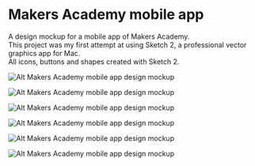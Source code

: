 Makers Academy mobile app
=========================

A design mockup for a mobile app of Makers Academy.  
This project was my first attempt at using Sketch 2, a professional vector graphics app for Mac.  
All icons, buttons and shapes created with Sketch 2.

![Alt Makers Academy mobile app design mockup](https://raw2.github.com/GiacomoPatella/giacomopatella.github.io/master/VARIOUS/folio-pics/ma_app_overview.png "Makers Academy mobile app design mockup")

![Alt Makers Academy mobile app design mockup](https://raw2.github.com/GiacomoPatella/giacomopatella.github.io/master/VARIOUS/folio-pics/ma_app_1_2.png "Makers Academy mobile app design mockup")

![Alt Makers Academy mobile app design mockup](https://raw2.github.com/GiacomoPatella/giacomopatella.github.io/master/VARIOUS/folio-pics/ma_app_3_4_new.png "Makers Academy mobile app design mockup")

![Alt Makers Academy mobile app design mockup](https://raw2.github.com/GiacomoPatella/giacomopatella.github.io/master/VARIOUS/folio-pics/ma_app_5_6_7.png "Makers Academy mobile app design mockup")

![Alt Makers Academy mobile app design mockup](https://raw2.github.com/GiacomoPatella/giacomopatella.github.io/master/VARIOUS/folio-pics/ma_app_detail_blue.png "Makers Academy mobile app design mockup") 

![Alt Makers Academy mobile app design mockup](https://raw2.github.com/GiacomoPatella/giacomopatella.github.io/master/VARIOUS/folio-pics/ma_app_detail_black.png "Makers Academy mobile app design mockup")
